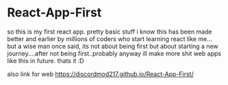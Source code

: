 # React-App-First
so this is my first react app. pretty basic stuff i know this has been made better and earlier by millions of coders who start learning react like me... but a wise man once said, its not about being first but about starting a new journey....after not being first..probably
anyway ill make more shit web apps like this in future. thats it :D

also link for web
https://discordmod217.github.io/React-App-First/

